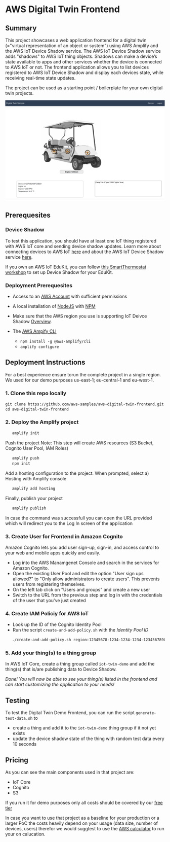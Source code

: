 # AWS Digital Twin Frontend

## Summary
This project showcases a web application frontend for a digital twin (="virtual representation of an object or system") using AWS Amplify and the AWS IoT Device Shadow service. The AWS IoT Device Shadow service adds "shadows" to AWS IoT thing objects. Shadows can make a device’s state available to apps and other services whether the device is connected to AWS IoT or not. 
The frontend application allows you to list devices registered to AWS IoT Device Shadow and display each devices state, while receiving real-time state updates.

The project can be used as a starting point / boilerplate for your own digital twin projects.

![IoT_Frontend](./img/digital-twin-frontend.png)


## Prerequesites
### Device Shadow
To test this application, you should have at least one IoT thing registered with AWS IoT core and sending device shadow updates. Learn more about connecting devices to AWS IoT [here](https://docs.aws.amazon.com/iot/latest/developerguide/iot-connect-devices.html) and about the AWS IoT Device Shadow service [here](https://docs.aws.amazon.com/iot/latest/developerguide/iot-device-shadows.html).

If you own an AWS IoT EduKit, you can follow [this SmartThermostat workshop](https://catalog.us-east-1.prod.workshops.aws/workshops/0fc6bf2c-f59c-4490-9254-ef604942f5d3/en-US/smart-thermostat) to set up Device Shadow for your EduKit.

### Deployment Prerequesites
+ Access to an [AWS Account](https://aws.amazon.com/mobile/details/) with sufficient permissions

+ A local installation of [NodeJS](https://nodejs.org/en/download/) with [NPM](https://docs.npmjs.com/getting-started/installing-node)

+ Make sure that the AWS region you use is supporting IoT Deivce Shadow [Overview](https://aws.amazon.com/about-aws/global-infrastructure/regional-product-services/?nc1=h_ls).



+ The [AWS Ampify CLI](https://aws-amplify.github.io/)
  - `npm install -g @aws-amplify/cli`
  - `amplify configure` 

## Deployment Instructions

For a best experience ensure torun the complete project in a single region. We used for our demo purposes us-east-1; eu-central-1 and eu-west-1.

### 1. Clone this repo locally

```
git clone https://github.com/aws-samples/aws-digital-twin-frontend.git
cd aws-digital-twin-frontend
```

### 2. Deploy the Amplify project

```bash
   amplify init
```

Push the project
Note: This step will create AWS resources (S3 Bucket, Cognito User Pool, IAM Roles) 

```bash
   amplify push
   npm init
```

Add a hosting configuration to the project. When prompted, select a) Hosting with Amplify console

```bash 
   amplify add hosting
```
  
Finally, publish your project
     
```bash 
   amplify publish
```

In case the command was successfull you can open the URL provided which will redirect you to the Log In screen of the application 


### 3. Create User for Frontend in Amazon Cognito 

Amazon Cognito lets you add user sign-up, sign-in, and access control to your web and mobile apps quickly and easily. 
* Log into the AWS Manamgenet Console and search in the services for Amazon Cognito. 
* Open the existing User Pool and edit the option "User sign ups allowed?" to "Only allow administrators to create users". This prevents users from registering themselves.
* On the left tab click on "Users and groups" and create a new user 
* Switch to the URL from the previous step and log in with the credentials of the user that you've just created

### 4. Create IAM Policiy for AWS IoT

* Look up the ID of the Cognito Identity Pool
* Run the script `create-and-add-policy.sh` with the _Identity Pool ID_
```bash 
   ./create-and-add-policy.sh region:12345678-1234-1234-1234-123456789012 
```

### 5. Add your thing(s) to a thing group

In AWS IoT Core, create a thing group called `iot-twin-demo` and add the thing(s) that is/are publishing data to Device Shadow.

*Done! You will now be able to see your thing(s) listed in the frontend and can start customizing the application to your needs!*

## Testing

To test the Digital Twin Demo Frontend, you can run the script `generate-test-data.sh` to 
* create a thing and add it to the `iot-twin-demo` thing group if it not yet exists
* update the device shadow state of the thing with random test data every 10 seconds

## Pricing

As you can see the main components used in that project are:
* IoT Core
* Cognito
* S3

If you run it for demo purposes only all costs should be covered by our [free tier](https://aws.amazon.com/free/?nc1=h_ls&all-free-tier.sort-by=item.additionalFields.SortRank&all-free-tier.sort-order=asc&awsf.Free%20Tier%20Types=*all&awsf.Free%20Tier%20Categories=*all&all-free-tier.q=iot&all-free-tier.q_operator=AND)

In case you want to use that project as a baseline for your production or a larger PoC the costs heavily depend on your usage (data size, number of devices, users) therefor we would suggtest to use the [AWS calculator](https://calculator.aws) to run your on calucation.


